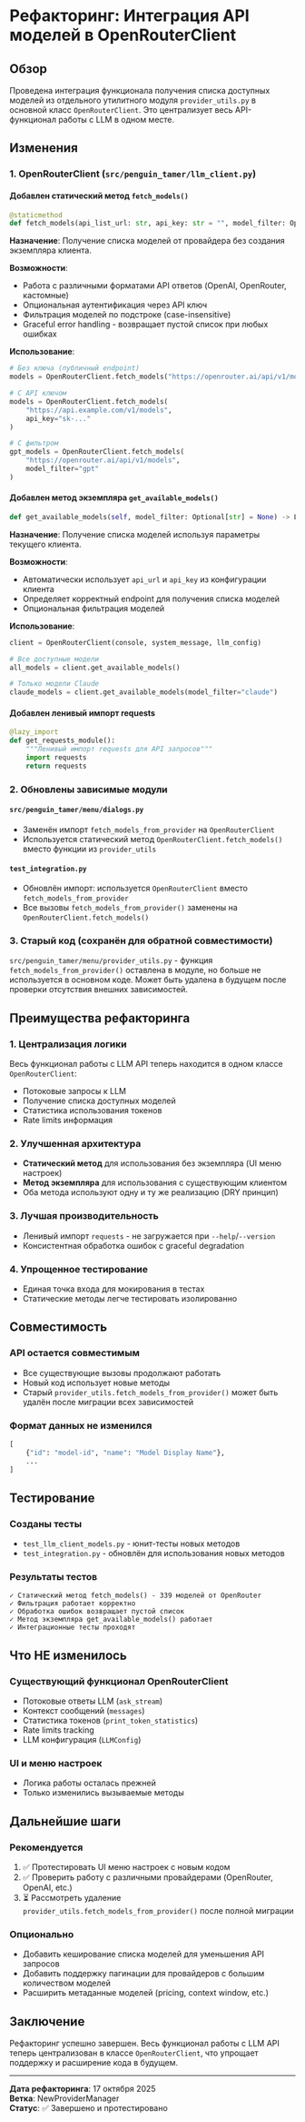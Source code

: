 # Рефакторинг: Интеграция API моделей в OpenRouterClient

## Обзор

Проведена интеграция функционала получения списка доступных моделей из отдельного утилитного модуля `provider_utils.py` в основной класс `OpenRouterClient`. Это централизует весь API-функционал работы с LLM в одном месте.

## Изменения

### 1. OpenRouterClient (`src/penguin_tamer/llm_client.py`)

#### Добавлен статический метод `fetch_models()`
```python
@staticmethod
def fetch_models(api_list_url: str, api_key: str = "", model_filter: Optional[str] = None) -> List[Dict[str, str]]
```

**Назначение**: Получение списка моделей от провайдера без создания экземпляра клиента.

**Возможности**:
- Работа с различными форматами API ответов (OpenAI, OpenRouter, кастомные)
- Опциональная аутентификация через API ключ
- Фильтрация моделей по подстроке (case-insensitive)
- Graceful error handling - возвращает пустой список при любых ошибках

**Использование**:
```python
# Без ключа (публичный endpoint)
models = OpenRouterClient.fetch_models("https://openrouter.ai/api/v1/models")

# С API ключом
models = OpenRouterClient.fetch_models(
    "https://api.example.com/v1/models",
    api_key="sk-..."
)

# С фильтром
gpt_models = OpenRouterClient.fetch_models(
    "https://openrouter.ai/api/v1/models",
    model_filter="gpt"
)
```

#### Добавлен метод экземпляра `get_available_models()`
```python
def get_available_models(self, model_filter: Optional[str] = None) -> List[Dict[str, str]]
```

**Назначение**: Получение списка моделей используя параметры текущего клиента.

**Возможности**:
- Автоматически использует `api_url` и `api_key` из конфигурации клиента
- Определяет корректный endpoint для получения списка моделей
- Опциональная фильтрация моделей

**Использование**:
```python
client = OpenRouterClient(console, system_message, llm_config)

# Все доступные модели
all_models = client.get_available_models()

# Только модели Claude
claude_models = client.get_available_models(model_filter="claude")
```

#### Добавлен ленивый импорт requests
```python
@lazy_import
def get_requests_module():
    """Ленивый импорт requests для API запросов"""
    import requests
    return requests
```

### 2. Обновлены зависимые модули

#### `src/penguin_tamer/menu/dialogs.py`
- Заменён импорт `fetch_models_from_provider` на `OpenRouterClient`
- Используется статический метод `OpenRouterClient.fetch_models()` вместо функции из `provider_utils`

#### `test_integration.py`
- Обновлён импорт: используется `OpenRouterClient` вместо `fetch_models_from_provider`
- Все вызовы `fetch_models_from_provider()` заменены на `OpenRouterClient.fetch_models()`

### 3. Старый код (сохранён для обратной совместимости)

`src/penguin_tamer/menu/provider_utils.py` - функция `fetch_models_from_provider()` оставлена в модуле, но больше не используется в основном коде. Может быть удалена в будущем после проверки отсутствия внешних зависимостей.

## Преимущества рефакторинга

### 1. Централизация логики
Весь функционал работы с LLM API теперь находится в одном классе `OpenRouterClient`:
- Потоковые запросы к LLM
- Получение списка доступных моделей
- Статистика использования токенов
- Rate limits информация

### 2. Улучшенная архитектура
- **Статический метод** для использования без экземпляра (UI меню настроек)
- **Метод экземпляра** для использования с существующим клиентом
- Оба метода используют одну и ту же реализацию (DRY принцип)

### 3. Лучшая производительность
- Ленивый импорт `requests` - не загружается при `--help`/`--version`
- Консистентная обработка ошибок с graceful degradation

### 4. Упрощенное тестирование
- Единая точка входа для мокирования в тестах
- Статические методы легче тестировать изолированно

## Совместимость

### API остается совместимым
- Все существующие вызовы продолжают работать
- Новый код использует новые методы
- Старый `provider_utils.fetch_models_from_provider()` может быть удалён после миграции всех зависимостей

### Формат данных не изменился
```python
[
    {"id": "model-id", "name": "Model Display Name"},
    ...
]
```

## Тестирование

### Созданы тесты
- `test_llm_client_models.py` - юнит-тесты новых методов
- `test_integration.py` - обновлён для использования новых методов

### Результаты тестов
```
✓ Статический метод fetch_models() - 339 моделей от OpenRouter
✓ Фильтрация работает корректно
✓ Обработка ошибок возвращает пустой список
✓ Метод экземпляра get_available_models() работает
✓ Интеграционные тесты проходят
```

## Что НЕ изменилось

### Существующий функционал OpenRouterClient
- Потоковые ответы LLM (`ask_stream`)
- Контекст сообщений (`messages`)
- Статистика токенов (`print_token_statistics`)
- Rate limits tracking
- LLM конфигурация (`LLMConfig`)

### UI и меню настроек
- Логика работы осталась прежней
- Только изменились вызываемые методы

## Дальнейшие шаги

### Рекомендуется
1. ✅ Протестировать UI меню настроек с новым кодом
2. ✅ Проверить работу с различными провайдерами (OpenRouter, OpenAI, etc.)
3. ⏳ Рассмотреть удаление `provider_utils.fetch_models_from_provider()` после полной миграции

### Опционально
- Добавить кеширование списка моделей для уменьшения API запросов
- Добавить поддержку пагинации для провайдеров с большим количеством моделей
- Расширить метаданные моделей (pricing, context window, etc.)

## Заключение

Рефакторинг успешно завершен. Весь функционал работы с LLM API теперь централизован в классе `OpenRouterClient`, что упрощает поддержку и расширение кода в будущем.

---

**Дата рефакторинга**: 17 октября 2025  
**Ветка**: NewProviderManager  
**Статус**: ✅ Завершено и протестировано
